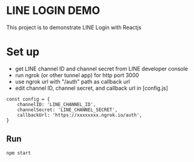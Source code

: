 # LINE LOGIN DEMO
This project is to demonstrate LINE Login with Reactjs

# Set up
- get LINE channel ID and channel secret from LINE developer console
- run ngrok (or other tunnel app) for http port 3000
- use ngrok url with "/auth" path as callback url
- edit channel ID, channel secret, and callback url in [config.js]

```
const config = {
    channelID: 'LINE_CHANNEL_ID',
    channelSecret: 'LINE_CHANNEL_SECRET',
    callbackUrl: 'https://xxxxxxxx.ngrok.io/auth',
}
```

## Run
```
npm start
```
